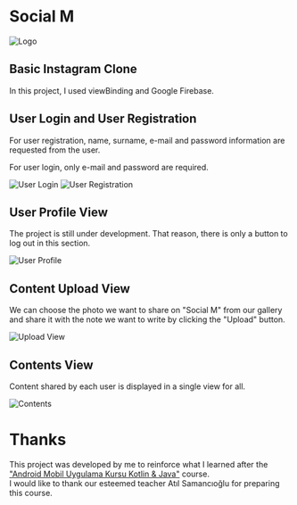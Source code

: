 # Social M
![Logo](https://i.hizliresim.com/s8fn3pq.png)

## Basic Instagram Clone
  
In this project, I used viewBinding and Google Firebase.

## User Login and User Registration

For user registration, name, surname, e-mail and password information are requested from the user.  

For user login, only e-mail and password are required.



![User Login](https://i.hizliresim.com/187nhfb.jpg) ![User Registration](https://i.hizliresim.com/qkezers.jpg)  
  


## User Profile View  
  
The project is still under development. That reason, there is only a button to log out in this section.

![User Profile](https://i.hizliresim.com/36on8qj.jpg)

## Content Upload View

We can choose the photo we want to share on "Social M" from our gallery and share it with the note we want to write by clicking the "Upload" button.

![Upload View](https://i.hizliresim.com/bdbisc0.jpg)

## Contents View
Content shared by each user is displayed in a single view for all.

![Contents](https://i.hizliresim.com/lmt9n4a.jpg)  



  # Thanks
This project was developed by me to reinforce what I learned after the ["Android Mobil Uygulama Kursu Kotlin & Java"](https://www.udemy.com/course/android-o-mobil-uygulama-dersi-kotlin-java/) course.  
I would like to thank our esteemed teacher Atıl Samancıoğlu for preparing this course.
